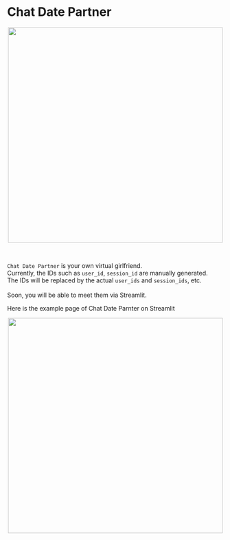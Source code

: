 # Chat Date Partner
<p align='center'>
    <img width=500 src='https://github.com/jasonheesanglee/ChatGirlFriend/assets/123557477/fc1a5236-4522-458c-ac58-d866d6172ba8'>
</p><br>

`Chat Date Partner` is your own virtual girlfriend.<br>
Currently, the IDs such as `user_id`, `session_id` are manually generated.<br>
The IDs will be replaced by the actual `user_ids` and `session_ids`, etc.<br><br>
Soon, you will be able to meet them via Streamlit.

Here is the example page of Chat Date Parnter on Streamlit<br>
<p align='center'>
    <img width=500 src='https://github.com/jasonheesanglee/ChatGirlFriend/assets/123557477/4ab79ca6-d9ca-45b6-9418-e0d517350f28'>
</p>
